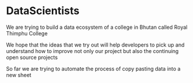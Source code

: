 # DataScientists
We are trying to build a data ecosystem of a college in Bhutan called Royal Thimphu College

We hope that the ideas that we try out will help developers to pick up and understand how to improve not only our project but also
the continuing open source projects

So far we are trying to automate the process of copy pasting data into a new sheet

